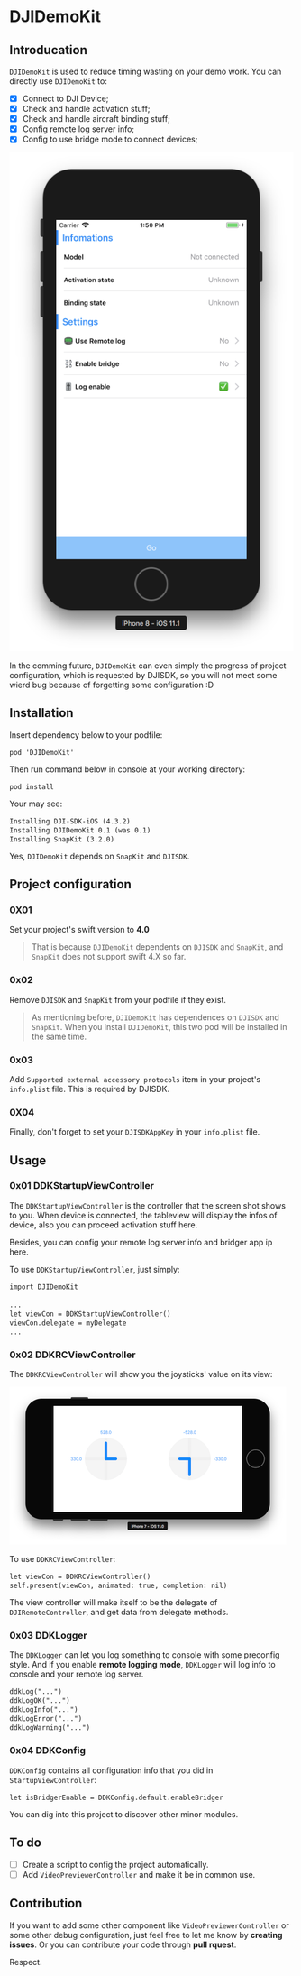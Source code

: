 # DJIDemoKit

## Introducation

`DJIDemoKit` is used to reduce timing wasting on your demo work. You can directly use `DJIDemoKit` to:

* [x] Connect to DJI Device;
* [x] Check and handle activation stuff;
* [x] Check and handle aircraft binding stuff;
* [x] Config remote log server info;
* [x] Config to use bridge mode to connect devices;

![image](./_readme_resource/start_up.png)

In the comming future, `DJIDemoKit` can even simply the progress of project configuration, which is requested by DJISDK, so you will not meet some wierd bug because of forgetting some configuration :D

## Installation

Insert dependency below to your podfile:

```
pod 'DJIDemoKit'
```

Then run command below in console at your working directory:

```
pod install
```

Your may see:

```
Installing DJI-SDK-iOS (4.3.2)
Installing DJIDemoKit 0.1 (was 0.1)
Installing SnapKit (3.2.0)
```

Yes, `DJIDemoKit` depends on `SnapKit` and `DJISDK`.

## Project configuration

### 0X01

Set your project's swift version to **4.0**

> That is because `DJIDemoKit` dependents on `DJISDK` and `SnapKit`, and `SnapKit` does not support swift 4.X so far.

### 0x02

Remove `DJISDK` and `SnapKit` from your podfile if they exist.

> As mentioning before, `DJIDemoKit` has dependences on `DJISDK` and `SnapKit`. When you install `DJIDemoKit`, this two pod will be installed in the same time.

### 0x03

Add `Supported external accessory protocols` item in your project's `info.plist` file. This is required by DJISDK.

### 0X04

Finally, don't forget to set your `DJISDKAppKey` in your `info.plist` file.

## Usage

### 0x01 DDKStartupViewController

The `DDKStartupViewController` is the controller that the screen shot shows to you. When device is connected, the tableview will display the infos of device, also you can proceed activation stuff here.

Besides, you can config your remote log server info and bridger app ip here.

To use `DDKStartupViewController`, just simply:

```
import DJIDemoKit

...
let viewCon = DDKStartupViewController()
viewCon.delegate = myDelegate
...
```

### 0x02 DDKRCViewController

The `DDKRCViewController` will show you the joysticks' value on its view:

![image](./_readme_resource/rc_view_controller.png)

To use `DDKRCViewController`:

```
let viewCon = DDKRCViewController()
self.present(viewCon, animated: true, completion: nil)
```

The view controller will make itself to be the delegate of `DJIRemoteController`, and get data from delegate methods.

### 0x03 DDKLogger

The `DDKLogger` can let you log something to console with some preconfig style. And if you enable **remote logging mode**, `DDKLogger` will log info to console and your remote log server.

```
ddkLog("...")
ddkLogOK("...")
ddkLogInfo("...")
ddkLogError("...")
ddkLogWarning("...")
```

### 0x04 DDKConfig

`DDKConfig` contains all configuration info that you did in `StartupViewController`:

```
let isBridgerEnable = DDKConfig.default.enableBridger
```

You can dig into this project to discover other minor modules.

## To do

* [ ] Create a script to config the project automatically.
* [ ] Add `VideoPreviewerController` and make it be in common use.

## Contribution

If you want to add some other component like `VideoPreviewerController` or some other debug configuration, just feel free to let me know by **creating issues**. Or you can contribute your code through **pull rquest**.

Respect.

